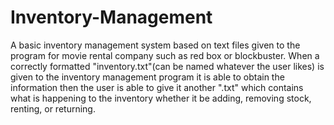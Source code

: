 # Inventory-Management
 A basic inventory management system based on text files given to the program for movie rental company such as red box or blockbuster.
When a correctly formatted "inventory.txt"(can be named whatever the user likes) is given to the inventory management program it is able to obtain the information then the user is able to give it another ".txt" which contains what is happening to the inventory whether it be adding, removing stock, renting, or returning.
